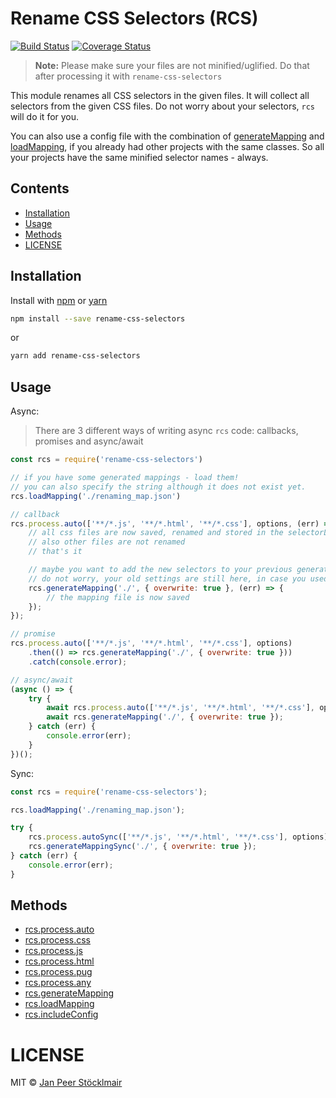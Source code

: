 # Rename CSS Selectors (RCS)

[![Build Status](https://travis-ci.org/JPeer264/node-rename-css-selectors.svg?branch=master)](https://travis-ci.org/JPeer264/node-rename-css-selectors)
[![Coverage Status](https://coveralls.io/repos/github/JPeer264/node-rename-css-selectors/badge.svg?branch=master)](https://coveralls.io/github/JPeer264/node-rename-css-selectors?branch=master)

> **Note:** Please make sure your files are not minified/uglified. Do that after processing it with `rename-css-selectors`

This module renames all CSS selectors in the given files. It will collect all selectors from the given CSS files. Do not worry about your selectors, `rcs` will do it for you.

You can also use a config file with the combination of [generateMapping](#generateMapping) and [loadMapping](#loadMapping), if you already had other projects with the same classes. So all your projects have the same minified selector names - always.

## Contents

- [Installation](#installation)
- [Usage](#usage)
- [Methods](#methods)
- [LICENSE](#license)

## Installation

Install with [npm](https://docs.npmjs.com/cli/install) or [yarn](https://yarnpkg.com/en/docs/install)

```sh
npm install --save rename-css-selectors
```
or
```sh
yarn add rename-css-selectors
```

## Usage

Async:

> There are 3 different ways of writing async `rcs` code: callbacks, promises and async/await

```js
const rcs = require('rename-css-selectors')

// if you have some generated mappings - load them!
// you can also specify the string although it does not exist yet.
rcs.loadMapping('./renaming_map.json')

// callback
rcs.process.auto(['**/*.js', '**/*.html', '**/*.css'], options, (err) => {
    // all css files are now saved, renamed and stored in the selectorLibrary
    // also other files are not renamed
    // that's it

    // maybe you want to add the new selectors to your previous generated mappings
    // do not worry, your old settings are still here, in case you used `loadMapping`
    rcs.generateMapping('./', { overwrite: true }, (err) => {
        // the mapping file is now saved
    });
});

// promise
rcs.process.auto(['**/*.js', '**/*.html', '**/*.css'], options)
    .then(() => rcs.generateMapping('./', { overwrite: true }))
    .catch(console.error);

// async/await
(async () => {
    try {
        await rcs.process.auto(['**/*.js', '**/*.html', '**/*.css'], options);
        await rcs.generateMapping('./', { overwrite: true });
    } catch (err) {
        console.error(err);
    }
})();
```

Sync:

```js
const rcs = require('rename-css-selectors');

rcs.loadMapping('./renaming_map.json');

try {
    rcs.process.autoSync(['**/*.js', '**/*.html', '**/*.css'], options);
    rcs.generateMappingSync('./', { overwrite: true });
} catch (err) {
    console.error(err);
}
```

## Methods

- [rcs.process.auto](docs/api/processAuto.md)
- [rcs.process.css](docs/api/processCss.md)
- [rcs.process.js](docs/api/processJs.md)
- [rcs.process.html](docs/api/processHtml.md)
- [rcs.process.pug](docs/api/processPug.md)
- [rcs.process.any](docs/api/processAny.md)
- [rcs.generateMapping](docs/api/generateMapping.md)
- [rcs.loadMapping](docs/api/loadMapping.md)
- [rcs.includeConfig](docs/api/includeConfig.md)

# LICENSE

MIT © [Jan Peer Stöcklmair](https://www.jpeer.at)
